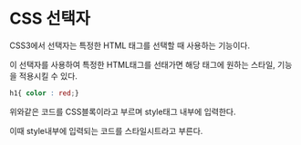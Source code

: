 # CSS 선택자

CSS3에서 선택자는 특정한 HTML 태그를 선택할 때 사용하는 기능이다.

이 선택자를 사용하여 특정한 HTML태그를 선태가면 해당 태그에 원하는 스타일, 기능을 적용시킬 수 있다.

```css
h1{ color : red;}
```
위와같은 코드를 CSS블록이라고 부르며 style태그 내부에 입력한다.

이때 style내부에 입력되는 코드를 스타일시트라고 부른다.
